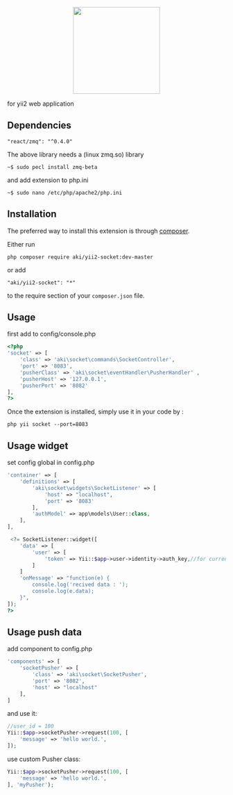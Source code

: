 <p align="center">
	<img width="200px" src="https://nulled-scripts.ir/yii2websocket.png">
</p>


for yii2 web application

## Dependencies


```
"react/zmq": "^0.4.0"
```
The above library needs a (linux zmq.so) library

```
~$ sudo pecl install zmq-beta
```
and add extension to php.ini

```
~$ sudo nano /etc/php/apache2/php.ini
```

## Installation

The preferred way to install this extension is through [composer](http://getcomposer.org/download/).

Either run

```
php composer require aki/yii2-socket:dev-master
```

or add

```
"aki/yii2-socket": "*"
```

to the require section of your `composer.json` file.

## Usage

first add to config/console.php

```php
<?php
'socket' => [
    'class' => 'aki\socket\commands\SocketController',
    'port' => '8083',
    'pusherClass' => 'aki\socket\eventHandler\PusherHandler' ,
    'pusherHost' => '127.0.0.1',
    'pusherPort' => '8082'
],
?>
```

Once the extension is installed, simply use it in your code by :

```
php yii socket --port=8083
```

## Usage widget
set config global in config.php
```php
'container' => [
    'definitions' => [
        'aki\socket\widgets\SocketListener' => [
            'host' => "localhost",
            'port' => '8083'
        ],
        'authModel' => app\models\User::class,
    ],
],
```
```php
 <?= SocketListener::widget([
    'data' => [
        'user' => [
            'token' => Yii::$app->user->identity->auth_key,//for current login
        ]
    ]
    'onMessage' => "function(e) {
        console.log('recived data : ');
        console.log(e.data);
    }",
]);
?>
```

## Usage push data

add component to config.php
```php
'components' => [
    'socketPusher' => [
        'class' => 'aki\socket\SocketPusher',
        'port' => '8082',
        'host' => "localhost"
    ],
]
```

and use it:
```php
//user_id = 100
Yii::$app->socketPusher->request(100, [
    'message' => 'hello world.',
]);
```

use custom Pusher class:
```php
Yii::$app->socketPusher->request(100, [
    'message' => 'hello world.',
], 'myPusher');
```